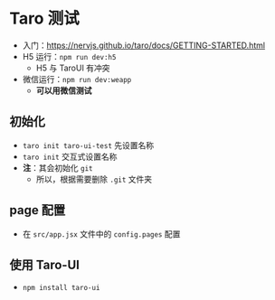 # Taro 测试

- 入门：https://nervjs.github.io/taro/docs/GETTING-STARTED.html
- H5 运行：`npm run dev:h5`
  - H5 与 TaroUI 有冲突
- 微信运行：`npm run dev:weapp`
  - **可以用微信测试**

## 初始化
- `taro init taro-ui-test` 先设置名称
- `taro init` 交互式设置名称
- **注**：其会初始化 `git`
  - 所以，根据需要删除 `.git` 文件夹

## page 配置
- 在 `src/app.jsx` 文件中的 `config.pages` 配置

## 使用 Taro-UI
- `npm install taro-ui`
